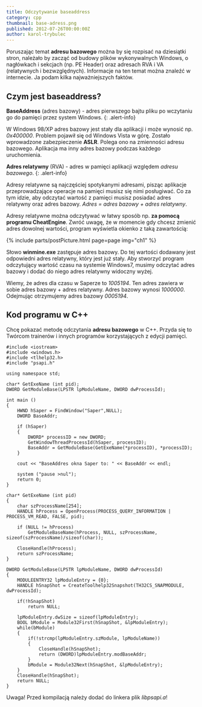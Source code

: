 ```yaml
---
title: Odczytywanie baseaddress
category: cpp
thumbnail: base-adress.png
published: 2012-07-26T00:00:00Z
author: karol-trybulec
---
```

Poruszając temat **adresu bazowego** można by się rozpisać na dziesiątki stron, należało by zacząć od budowy plików wykonywalnych Windows, o nagłówkach i sekcjach (np. PE Header) oraz adresach RVA i VA (relatywnych i bezwzględnych). Informacje na ten temat można znaleźć w internecie. Ja podam kilka najważniejszych faktów.

<!--more-->

## Czym jest baseaddress?

**BaseAddress** (adres bazowy) - adres pierwszego bajtu pliku po wczytaniu go do pamięci przez system Windows.
{: .alert-info} 

W Windows 98/XP adres bazowy jest stały dla aplikacji i może wynosić np. *0x400000*. Problem pojawił się od Windows Vista w górę. Zostało wprowadzone zabezpieczenie **ASLR**. Polega ono na zmienności adresu bazowego. Aplikacja ma inny adres bazowy podczas każdego uruchomienia.


**Adres relatywny** (RVA) - adres w pamięci aplikacji względem *adresu bazowego*.
{: .alert-info} 

Adresy relatywne są najczęściej spotykanymi adresami, pisząc aplikacje przeprowadzające operacje na pamięci musisz się nimi posługiwać. Co za tym idzie, aby odczytać wartość z pamięci musisz posiadać adres relatywny oraz adres bazowy. *Adres = adres bazowy + adres relatywny*.

Adresy relatywne można odczytywać w łatwy sposób np. **za pomocą programu CheatEngine**. Zwróć uwagę, że w momencie gdy chcesz zmienić adres dowolnej wartości, program wyświetla okienko z taką zawartością:

{% include parts/postPicture.html page=page img="ch1" %}

Słowo **winmine.exe** zastępuje adres bazowy. Do tej wartości dodawany jest odpowiedni adres relatywny, który jest już stały. Aby stworzyć program odczytujący wartość czasu na systemie Windows7, musimy odczytać adres bazowy i dodać do niego adres relatywny widoczny wyżej.

Wiemy, że adres dla czasu w Saperze to *1005194*. Ten adres zawiera w sobie adres bazowy + adres relatywny. Adres bazowy wynosi *1000000*. Odejmując otrzymujemy adres bazowy *0005194*.

## Kod programu w C++

Chcę pokazać metodę odczytania **adresu bazowego** w C++. Przyda się to Twórcom trainerów i innych programów korzystających z edycji pamięci.

	#include <iostream>
	#include <windows.h>
	#include <tlhelp32.h>
	#include "psapi.h"

	using namespace std;

	char* GetExeName (int pid);
	DWORD GetModuleBase(LPSTR lpModuleName, DWORD dwProcessId);

	int main ()
	{
		HWND hSaper = FindWindow("Saper",NULL);
		DWORD BaseAddr;

		if (hSaper)
		{
			DWORD* processID = new DWORD;
			GetWindowThreadProcessId(hSaper, processID);
			BaseAddr = GetModuleBase(GetExeName(*processID), *processID);
		}

		cout << "BaseAddres okna Saper to: " << BaseAddr << endl;

		system ("pause >nul");
		return 0;
	}

	char* GetExeName (int pid)
	{
		char szProcessName[254];
		HANDLE hProcess = OpenProcess(PROCESS_QUERY_INFORMATION | PROCESS_VM_READ, FALSE, pid);

		if (NULL != hProcess)
			GetModuleBaseName(hProcess, NULL, szProcessName, sizeof(szProcessName)/sizeof(char));

		CloseHandle(hProcess);
		return szProcessName;
	}

	DWORD GetModuleBase(LPSTR lpModuleName, DWORD dwProcessId)
	{
		MODULEENTRY32 lpModuleEntry = {0};
		HANDLE hSnapShot = CreateToolhelp32Snapshot(TH32CS_SNAPMODULE, dwProcessId);

		if(!hSnapShot)
			return NULL;

		lpModuleEntry.dwSize = sizeof(lpModuleEntry);
		BOOL bModule = Module32First(hSnapShot, &lpModuleEntry);
		while(bModule)
		{
			if(!strcmp(lpModuleEntry.szModule, lpModuleName))
			{
				CloseHandle(hSnapShot);
				return (DWORD)lpModuleEntry.modBaseAddr;
			}
			bModule = Module32Next(hSnapShot, &lpModuleEntry);
		}
		CloseHandle(hSnapShot);
		return NULL;
	}

Uwaga! Przed kompilacją należy dodać do linkera plik *libpsapi.a*!